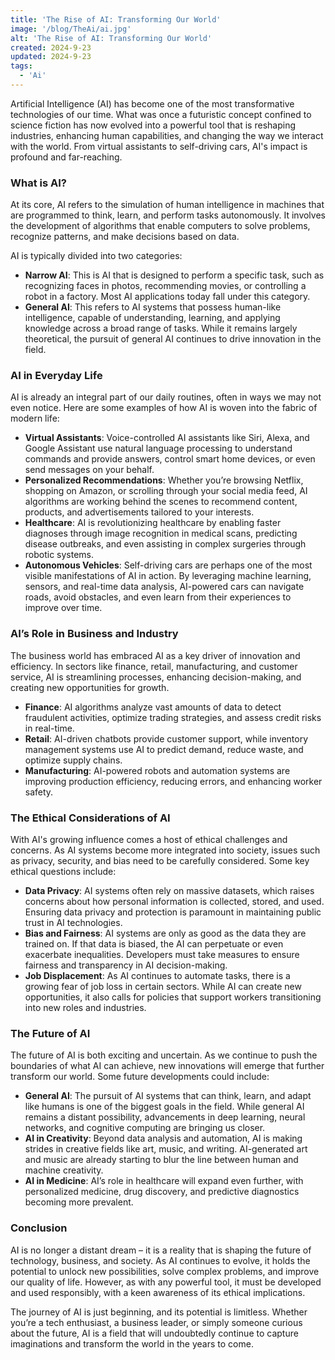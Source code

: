 ```yaml
---
title: 'The Rise of AI: Transforming Our World'
image: '/blog/TheAi/ai.jpg'
alt: 'The Rise of AI: Transforming Our World'
created: 2024-9-23
updated: 2024-9-23
tags:
  - 'Ai'
---
```

Artificial Intelligence (AI) has become one of the most transformative technologies of our time. What was once a futuristic concept confined to science fiction has now evolved into a powerful tool that is reshaping industries, enhancing human capabilities, and changing the way we interact with the world. From virtual assistants to self-driving cars, AI's impact is profound and far-reaching.

### What is AI?

At its core, AI refers to the simulation of human intelligence in machines that are programmed to think, learn, and perform tasks autonomously. It involves the development of algorithms that enable computers to solve problems, recognize patterns, and make decisions based on data.

AI is typically divided into two categories:

- **Narrow AI**: This is AI that is designed to perform a specific task, such as recognizing faces in photos, recommending movies, or controlling a robot in a factory. Most AI applications today fall under this category.
- **General AI**: This refers to AI systems that possess human-like intelligence, capable of understanding, learning, and applying knowledge across a broad range of tasks. While it remains largely theoretical, the pursuit of general AI continues to drive innovation in the field.

### AI in Everyday Life

AI is already an integral part of our daily routines, often in ways we may not even notice. Here are some examples of how AI is woven into the fabric of modern life:

- **Virtual Assistants**: Voice-controlled AI assistants like Siri, Alexa, and Google Assistant use natural language processing to understand commands and provide answers, control smart home devices, or even send messages on your behalf.
- **Personalized Recommendations**: Whether you’re browsing Netflix, shopping on Amazon, or scrolling through your social media feed, AI algorithms are working behind the scenes to recommend content, products, and advertisements tailored to your interests.
- **Healthcare**: AI is revolutionizing healthcare by enabling faster diagnoses through image recognition in medical scans, predicting disease outbreaks, and even assisting in complex surgeries through robotic systems.
- **Autonomous Vehicles**: Self-driving cars are perhaps one of the most visible manifestations of AI in action. By leveraging machine learning, sensors, and real-time data analysis, AI-powered cars can navigate roads, avoid obstacles, and even learn from their experiences to improve over time.

### AI’s Role in Business and Industry

The business world has embraced AI as a key driver of innovation and efficiency. In sectors like finance, retail, manufacturing, and customer service, AI is streamlining processes, enhancing decision-making, and creating new opportunities for growth.

- **Finance**: AI algorithms analyze vast amounts of data to detect fraudulent activities, optimize trading strategies, and assess credit risks in real-time.
- **Retail**: AI-driven chatbots provide customer support, while inventory management systems use AI to predict demand, reduce waste, and optimize supply chains.
- **Manufacturing**: AI-powered robots and automation systems are improving production efficiency, reducing errors, and enhancing worker safety.

### The Ethical Considerations of AI

With AI's growing influence comes a host of ethical challenges and concerns. As AI systems become more integrated into society, issues such as privacy, security, and bias need to be carefully considered. Some key ethical questions include:

- **Data Privacy**: AI systems often rely on massive datasets, which raises concerns about how personal information is collected, stored, and used. Ensuring data privacy and protection is paramount in maintaining public trust in AI technologies.
- **Bias and Fairness**: AI systems are only as good as the data they are trained on. If that data is biased, the AI can perpetuate or even exacerbate inequalities. Developers must take measures to ensure fairness and transparency in AI decision-making.
- **Job Displacement**: As AI continues to automate tasks, there is a growing fear of job loss in certain sectors. While AI can create new opportunities, it also calls for policies that support workers transitioning into new roles and industries.

### The Future of AI

The future of AI is both exciting and uncertain. As we continue to push the boundaries of what AI can achieve, new innovations will emerge that further transform our world. Some future developments could include:

- **General AI**: The pursuit of AI systems that can think, learn, and adapt like humans is one of the biggest goals in the field. While general AI remains a distant possibility, advancements in deep learning, neural networks, and cognitive computing are bringing us closer.
- **AI in Creativity**: Beyond data analysis and automation, AI is making strides in creative fields like art, music, and writing. AI-generated art and music are already starting to blur the line between human and machine creativity.
- **AI in Medicine**: AI’s role in healthcare will expand even further, with personalized medicine, drug discovery, and predictive diagnostics becoming more prevalent.

### Conclusion

AI is no longer a distant dream – it is a reality that is shaping the future of technology, business, and society. As AI continues to evolve, it holds the potential to unlock new possibilities, solve complex problems, and improve our quality of life. However, as with any powerful tool, it must be developed and used responsibly, with a keen awareness of its ethical implications.

The journey of AI is just beginning, and its potential is limitless. Whether you’re a tech enthusiast, a business leader, or simply someone curious about the future, AI is a field that will undoubtedly continue to capture imaginations and transform the world in the years to come.
